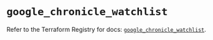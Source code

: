 # `google_chronicle_watchlist`

Refer to the Terraform Registry for docs: [`google_chronicle_watchlist`](https://registry.terraform.io/providers/hashicorp/google-beta/6.45.0/docs/resources/google_chronicle_watchlist).
